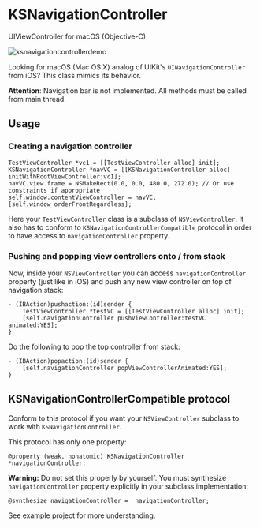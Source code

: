 # KSNavigationController
UIViewController for macOS (Objective-C)

![ksnavigationcontrollerdemo](https://cloud.githubusercontent.com/assets/3193877/17337372/04002c08-58eb-11e6-9c1f-2cabdea4dd66.gif)

Looking for macOS (Mac OS X) analog of UIKit's `UINavigationController` from iOS? This class mimics its behavior.

**Attention**: Navigation bar is not implemented. All methods must be called from main thread.

## Usage
### Creating a navigation controller
```objc
TestViewController *vc1 = [[TestViewController alloc] init];
KSNavigationController *navVC = [[KSNavigationController alloc] initWithRootViewController:vc1];
navVC.view.frame = NSMakeRect(0.0, 0.0, 480.0, 272.0); // Or use constraints if appropriate
self.window.contentViewController = navVC;
[self.window orderFrontRegardless];
```
Here your `TestViewController` class is a subclass of `NSViewController`. It also has to conform to `KSNavigationControllerCompatible` protocol in order to have access to `navigationController` property.
### Pushing and popping view controllers onto / from stack
Now, inside your `NSViewController` you can access `navigationController` property (just like in iOS) and push any new view controller on top of navigation stack:
```objc
- (IBAction)pushaction:(id)sender {
    TestViewController *testVC = [[TestViewController alloc] init];
    [self.navigationController pushViewController:testVC animated:YES];
}
```

Do the following to pop the top controller from stack:
```objc
- (IBAction)popaction:(id)sender {
    [self.navigationController popViewControllerAnimated:YES];
}
```

## KSNavigationControllerCompatible protocol
Conform to this protocol if you want your `NSViewController` subclass to work with `KSNavigationController`.

This protocol has only one property:

```objc
@property (weak, nonatomic) KSNavigationController *navigationController;
```

**Warning:** Do not set this properly by yourself.
You must synthesize `navigationController` property explicitly in your subclass implementation:
```objc
@synthesize navigationController = _navigationController;
```

See example project for more understanding.

